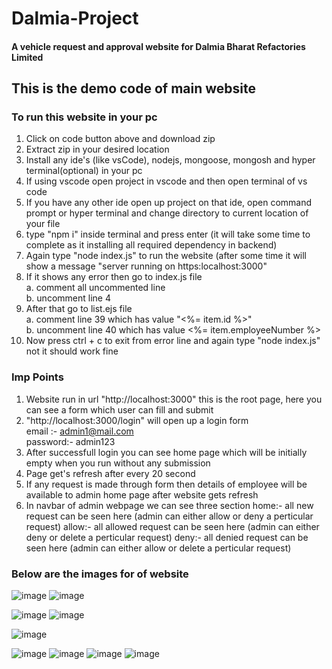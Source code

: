 # Dalmia-Project
#### A vehicle request and approval website for Dalmia Bharat Refactories Limited

## This is the demo code of main website 

### To run this website in your pc 

1. Click on code button above and download zip
2. Extract zip in your desired location
3. Install any ide's (like vsCode), nodejs, mongoose, mongosh and hyper terminal(optional) in your pc 
4. If using vscode open project in vscode and then open terminal of vs code
5. If you have any other ide open up project on that ide, open command prompt or hyper terminal and change directory to current location of your file
6. type "npm i" inside terminal and press enter (it will take some time to complete as it installing all required dependency in backend)
7. Again type "node index.js" to run the website (after some time it will show a message "server running on https:localhost:3000" 
8. If it shows any error then go to index.js file<br>
    a. comment all uncommented line<br>
    b. uncomment line 4
9. After that go to list.ejs file<br>
    a. comment line 39 which has value "<%= item.id %>"<br>
    b. uncomment line 40 which has value <%= item.employeeNumber %>
10. Now press ctrl + c to exit from error line and again type "node index.js" not it should work fine

### Imp Points

1. Website run in url "http://localhost:3000" this is the root page, here you can see a form which user can fill and submit
2. "http://localhost:3000/login" will open up a login form <br>
    email :- admin1@mail.com<br>
    password:- admin123
3. After successfull login you can see home page which will be initially empty when you run without any submission 
4. Page get's refresh after every 20 second
4. If any request is made through form then details of employee will be available to admin home page after website gets refresh
5. In navbar of admin webpage we can see three section
    home:- all new request can be seen here (admin can either allow or deny a perticular request)
    allow:- all allowed request can be seen here (admin can either deny or delete a perticular request)
    deny:- all denied request can be seen here (admin can either allow or delete a perticular request)
    
### Below are the images for of website
    
![image](https://user-images.githubusercontent.com/83783169/188070032-13d53620-edad-4063-8550-a01507a38255.png)
![image](https://user-images.githubusercontent.com/83783169/188070074-2ff57fa1-5685-4e23-9ba9-c56af683caae.png)

![image](https://user-images.githubusercontent.com/83783169/188082552-ddfd53e1-0ef8-42fe-8f9f-8e53f038218d.png)
![image](https://user-images.githubusercontent.com/83783169/188069268-9d9a3a93-f5ae-40bb-9500-1e57a390ce4f.png)

![image](https://user-images.githubusercontent.com/83783169/188070195-f05d4258-3612-4b29-987e-53621d6eeed0.png)

![image](https://user-images.githubusercontent.com/83783169/188069438-a3047318-50d3-4271-a8dd-a643971ae4f7.png)
![image](https://user-images.githubusercontent.com/83783169/188084668-fc4467c0-d12d-42f7-b2e5-bd358c73d1e6.png)
![image](https://user-images.githubusercontent.com/83783169/188069329-91f99518-cfac-4ece-af0f-8cbb2a13a1a2.png)
![image](https://user-images.githubusercontent.com/83783169/188084719-1c547951-c6f5-402a-b9ee-c70f6b2292c9.png)
